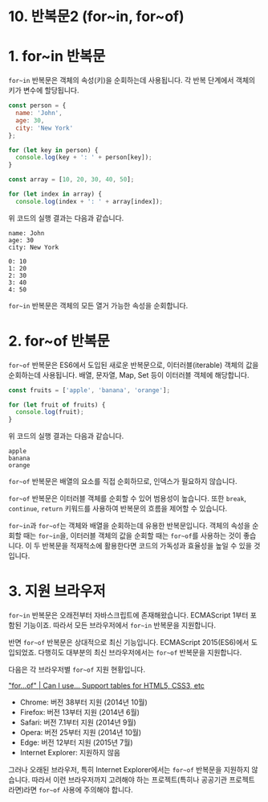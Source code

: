 # 10. 반복문2 (for~in, for~of)

# 1. for~in 반복문

`for~in` 반복문은 객체의 속성(키)을 순회하는데 사용됩니다. 각 반복 단계에서 객체의 키가 변수에 할당됩니다.

```jsx
const person = {
  name: 'John',
  age: 30,
  city: 'New York'
};

for (let key in person) {
  console.log(key + ': ' + person[key]);
}

const array = [10, 20, 30, 40, 50];

for (let index in array) {
  console.log(index + ': ' + array[index]);
```

위 코드의 실행 결과는 다음과 같습니다.

```
name: John
age: 30
city: New York

0: 10
1: 20
2: 30
3: 40
4: 50
```

`for~in` 반복문은 객체의 모든 열거 가능한 속성을 순회합니다.

# 2. for~of 반복문

`for~of` 반복문은 ES6에서 도입된 새로운 반복문으로, 이터러블(iterable) 객체의 값을 순회하는데 사용됩니다. 배열, 문자열, Map, Set 등이 이터러블 객체에 해당합니다.

```jsx
const fruits = ['apple', 'banana', 'orange'];

for (let fruit of fruits) {
  console.log(fruit);
}
```

위 코드의 실행 결과는 다음과 같습니다.

```
apple
banana
orange
```

`for~of` 반복문은 배열의 요소를 직접 순회하므로, 인덱스가 필요하지 않습니다. 

`for~of` 반복문은 이터러블 객체를 순회할 수 있어 범용성이 높습니다. 또한 `break`, `continue`, `return` 키워드를 사용하여 반복문의 흐름을 제어할 수 있습니다.

`for~in`과 `for~of`는 객체와 배열을 순회하는데 유용한 반복문입니다. 객체의 속성을 순회할 때는 `for~in`을, 이터러블 객체의 값을 순회할 때는 `for~of`를 사용하는 것이 좋습니다. 이 두 반복문을 적재적소에 활용한다면 코드의 가독성과 효율성을 높일 수 있을 것입니다.

# **3. 지원 브라우저**

`for~in` 반복문은 오래전부터 자바스크립트에 존재해왔습니다. ECMAScript 1부터 포함된 기능이죠. 따라서 모든 브라우저에서 `for~in` 반복문을 지원합니다.

반면 `for~of` 반복문은 상대적으로 최신 기능입니다. ECMAScript 2015(ES6)에서 도입되었죠. 다행히도 대부분의 최신 브라우저에서는 `for~of` 반복문을 지원합니다.

다음은 각 브라우저별 `for~of` 지원 현황입니다.

["for...of" | Can I use... Support tables for HTML5, CSS3, etc](https://caniuse.com/?search=for...of)

- Chrome: 버전 38부터 지원 (2014년 10월)
- Firefox: 버전 13부터 지원 (2014년 6월)
- Safari: 버전 7.1부터 지원 (2014년 9월)
- Opera: 버전 25부터 지원 (2014년 10월)
- Edge: 버전 12부터 지원 (2015년 7월)
- Internet Explorer: 지원하지 않음

그러나 오래된 브라우저, 특히 Internet Explorer에서는 `for~of` 반복문을 지원하지 않습니다. 따라서 이런 브라우저까지 고려해야 하는 프로젝트(특히나 공공기관 프로젝트라면)라면 `for~of` 사용에 주의해야 합니다.